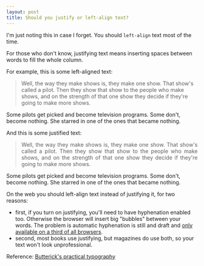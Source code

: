 ```yaml
---
layout: post
title: Should you justify or left-align text?
---
```


I'm just noting this in case I forget. You should `left-align` text most of the time.

<!-- more -->

For those who don't know, justifying text means inserting spaces between words to fill the whole column. 

For example, this is some left-aligned text:
> <p style="text-align: left">Well, the way they make shows is, they make one show. That show's called a pilot. Then they show that show to the people who make shows, and on the strength of that one show they decide if they're going to make more shows.
Some pilots get picked and become television programs. Some don't, become nothing. She starred in one of the ones that became nothing.
</p>

And this is some justified text:
> <p style="text-align: justify"> Well, the way they make shows is, they make one show. That show's called a pilot. Then they show that show to the people who make shows, and on the strength of that one show they decide if they're going to make more shows.
Some pilots get picked and become television programs. Some don't, become nothing. She starred in one of the ones that became nothing.
</p>

On the web you should left-align text instead of justifying it, for two reasons:

- first, if you turn on justifying, you'll need to have hyphenation enabled too. Otherwise the browser will insert big "bubbles" between your words. The problem is automatic hyphenation is still and draft and [only available on a third of all browsers](http://caniuse.com/#search=hyphenation).
- second, most books use justifying, but magazines do use both, so your text won't look unprofessional.

Reference: [Butterick's practical typography](http://practicaltypography.com/justified-text.html)

